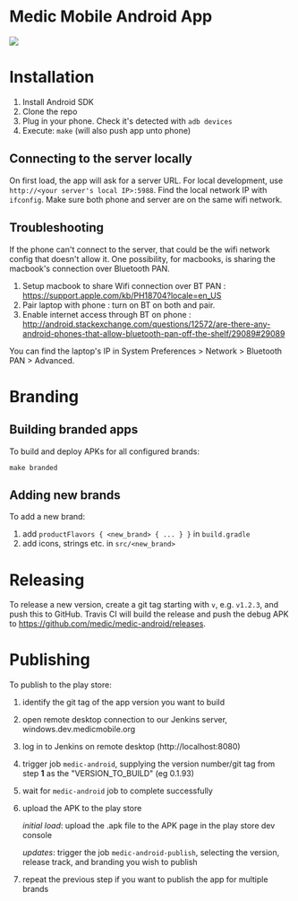 Medic Mobile Android App
========================

<a href="https://travis-ci.org/medic/medic-android"><img src="https://travis-ci.org/medic/medic-android.svg"/></a>

# Installation

1. Install Android SDK
2. Clone the repo
3. Plug in your phone. Check it's detected with `adb devices`
4. Execute: `make` (will also push app unto phone)

## Connecting to the server locally
On first load, the app will ask for a server URL. For local development, use `http://<your server's local IP>:5988`.
Find the local network IP with `ifconfig`. Make sure both phone and server are on the same wifi network.

## Troubleshooting
If the phone can't connect to the server, that could be the wifi network config that doesn't allow it.
One possibility, for macbooks, is sharing the macbook's connection over Bluetooth PAN.
1. Setup macbook to share Wifi connection over BT PAN : https://support.apple.com/kb/PH18704?locale=en_US
2. Pair laptop with phone : turn on BT on both and pair.
3. Enable internet access through BT on phone : http://android.stackexchange.com/questions/12572/are-there-any-android-phones-that-allow-bluetooth-pan-off-the-shelf/29089#29089

You can find the laptop's IP in System Preferences > Network > Bluetooth PAN > Advanced.


# Branding

## Building branded apps

To build and deploy APKs for all configured brands:

	make branded

## Adding new brands

To add a new brand:

1. add `productFlavors { <new_brand> { ... } }` in `build.gradle`
2. add icons, strings etc. in `src/<new_brand>`


# Releasing

To release a new version, create a git tag starting with `v`, e.g. `v1.2.3`, and push this to GitHub.  Travis CI will build the release and push the debug APK to https://github.com/medic/medic-android/releases.


# Publishing

To publish to the play store:

1. identify the git tag of the app version you want to build
1. open remote desktop connection to our Jenkins server, windows.dev.medicmobile.org
1. log in to Jenkins on remote desktop (http://localhost:8080)
1. trigger job `medic-android`, supplying the version number/git tag from step **1** as the "VERSION_TO_BUILD" (eg 0.1.93)
1. wait for `medic-android` job to complete successfully
1. upload the APK to the play store

	_initial load_: upload the .apk file to the APK page in the play store dev console

	_updates_: trigger the job `medic-android-publish`, selecting the version, release track, and branding you wish to publish

1. repeat the previous step if you want to publish the app for multiple brands
